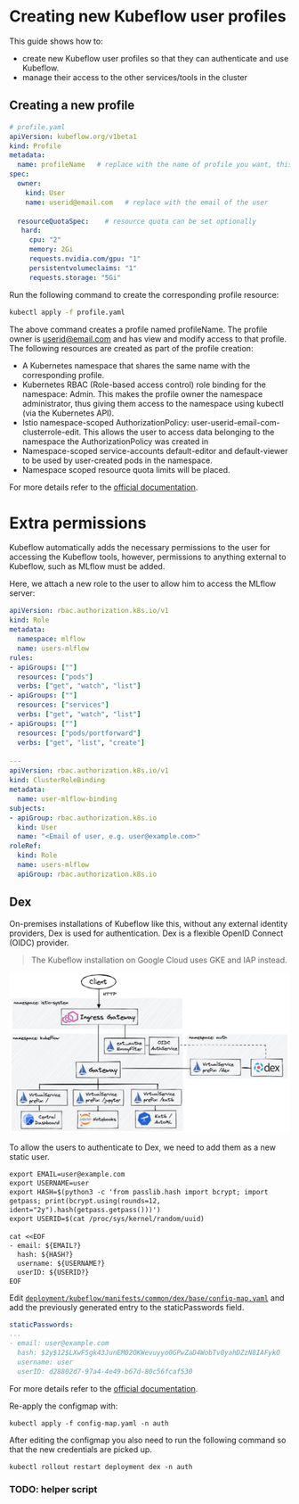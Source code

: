 # Creating new Kubeflow user profiles

This guide shows how to:

- create new Kubeflow user profiles so that they can authenticate and use Kubeflow.
- manage their access to the other services/tools in the cluster

## Creating a new profile

```yaml
# profile.yaml
apiVersion: kubeflow.org/v1beta1
kind: Profile
metadata:
  name: profileName   # replace with the name of profile you want, this will be user's namespace name
spec:
  owner:
    kind: User
    name: userid@email.com   # replace with the email of the user

  resourceQuotaSpec:    # resource quota can be set optionally
   hard:
     cpu: "2"
     memory: 2Gi
     requests.nvidia.com/gpu: "1"
     persistentvolumeclaims: "1"
     requests.storage: "5Gi"
```

Run the following command to create the corresponding profile resource:

```sh
kubectl apply -f profile.yaml
```

The above command creates a profile named profileName. The profile owner is userid@email.com and has view and modify access to that profile. The following resources are created as part of the profile creation:

- A Kubernetes namespace that shares the same name with the corresponding profile.
- Kubernetes RBAC (Role-based access control) role binding for the namespace: Admin. This makes the profile owner the namespace administrator, thus giving them access to the namespace using kubectl (via the Kubernetes API).
- Istio namespace-scoped AuthorizationPolicy: user-userid-email-com-clusterrole-edit. This allows the user to access data belonging to the namespace the AuthorizationPolicy was created in
- Namespace-scoped service-accounts default-editor and default-viewer to be used by user-created pods in the namespace.
- Namespace scoped resource quota limits will be placed.

For more details refer to the [official documentation](https://www.kubeflow.org/docs/components/multi-tenancy/getting-started/).

# Extra permissions

Kubeflow automatically adds the necessary permissions to the user for accessing the
Kubeflow tools, however, permissions to anything external to Kubeflow, such as MLflow must be added.

Here, we attach a new role to the user to allow him to access the MLflow server:

```yaml
apiVersion: rbac.authorization.k8s.io/v1
kind: Role
metadata:
  namespace: mlflow
  name: users-mlflow
rules:
- apiGroups: [""]
  resources: ["pods"]
  verbs: ["get", "watch", "list"]
- apiGroups: [""]
  resources: ["services"]
  verbs: ["get", "watch", "list"]
- apiGroups: [""]
  resources: ["pods/portforward"]
  verbs: ["get", "list", "create"]

---
apiVersion: rbac.authorization.k8s.io/v1
kind: ClusterRoleBinding
metadata:
  name: user-mlflow-binding  
subjects:
- apiGroup: rbac.authorization.k8s.io
  kind: User
  name: "<Email of user, e.g. user@example.com>"
roleRef:
  kind: Role
  name: users-mlflow
  apiGroup: rbac.authorization.k8s.io
```

## Dex

On-premises installations of Kubeflow like this, without any external identity providers,
Dex is used for authentication. Dex is a flexible OpenID Connect (OIDC) provider.

> The Kubeflow installation on Google Cloud uses GKE and IAP instead.

![](/resources/img/kubeflow-auth.png)

To allow the users to authenticate to Dex, we need to add them as a new static user.

```shell
export EMAIL=user@example.com
export USERNAME=user
export HASH=$(python3 -c 'from passlib.hash import bcrypt; import getpass; print(bcrypt.using(rounds=12, ident="2y").hash(getpass.getpass()))')
export USERID=$(cat /proc/sys/kernel/random/uuid)

cat <<EOF
- email: ${EMAIL?}
  hash: ${HASH?}
  username: ${USERNAME?}
  userID: ${USERID?}
EOF
```
Edit [`deployment/kubeflow/manifests/common/dex/base/config-map.yaml`](/deployment/kubeflow/manifests/common/dex/base/config-map.yaml)
and add the previously generated entry to the staticPasswords field.

```yaml
staticPasswords:
...
- email: user@example.com
  hash: $2y$12$LXwF5gk43JunEM02OKWevuyyo0GPwZaD4WobTv0yahDZzN8IAFykO
  username: user
  userID: d28802d7-97a4-4e49-b67d-80c56fcaf530
```

For more details refer to the [official documentation](https://docs.arrikto.com/ops/dex.html#what-you-ll-need). 

Re-apply the configmap with:

```shell
kubectl apply -f config-map.yaml -n auth
```

After editing the configmap you also need to run the following command so that the new credentials are picked up. 

```shell
kubectl rollout restart deployment dex -n auth
```

### TODO: helper script